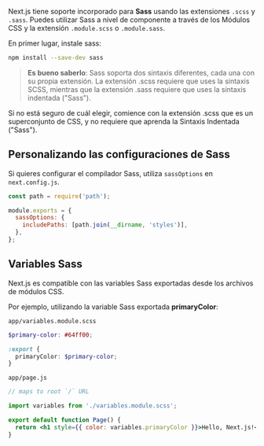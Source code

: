 Next.js tiene soporte incorporado para **Sass** usando las extensiones ``.scss`` y ``.sass``. Puedes utilizar Sass a nivel de componente a través de los Módulos CSS y la extensión ``.module.scss`` o ``.module.sass``.

En primer lugar, instale sass:

```bash
npm install --save-dev sass
```

> **Es bueno saberlo**: Sass soporta dos sintaxis diferentes, cada una con su propia extensión. La extensión .scss requiere que uses la sintaxis SCSS, mientras que la extensión .sass requiere que uses la sintaxis indentada ("Sass").

Si no está seguro de cuál elegir, comience con la extensión .scss que es un superconjunto de CSS, y no requiere que aprenda la Sintaxis Indentada ("Sass").

## Personalizando las configuraciones de Sass

Si quieres configurar el compilador Sass, utiliza ``sassOptions`` en ``next.config.js``.

```js
const path = require('path');

module.exports = {
  sassOptions: {
    includePaths: [path.join(__dirname, 'styles')],
  },
};
```

## Variables Sass

Next.js es compatible con las variables Sass exportadas desde los archivos de módulos CSS.

Por ejemplo, utilizando la variable Sass exportada **primaryColor**:

``app/variables.module.scss``

```scss
$primary-color: #64ff00;

:export {
  primaryColor: $primary-color;
}
```

``app/page.js``

```jsx
// maps to root `/` URL

import variables from './variables.module.scss';

export default function Page() {
  return <h1 style={{ color: variables.primaryColor }}>Hello, Next.js!</h1>;
}
```